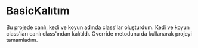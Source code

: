 # BasicKalıtım

Bu projede canlı, kedi ve koyun adında class'lar oluşturdum. Kedi ve koyun class'ları canlı class'ından kalıtıldı. Override metodunu da kullanarak projeyi tamamladım.
